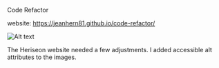 Code Refactor

website: https://jeanhern81.github.io/code-refactor/

![Alt text](/relative/path/to/screenshot?raw=true "Screenshot of image")


The Heriseon website needed a few adjustments. I added accessible alt attributes to the images. 